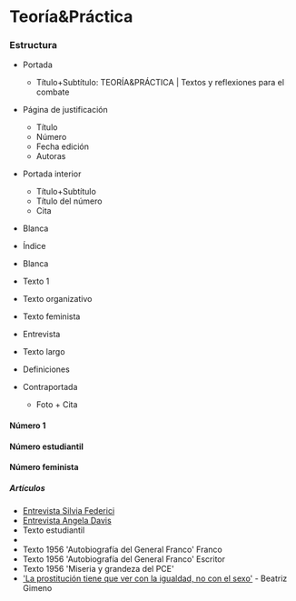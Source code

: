 # Teoría&Práctica

### Estructura
- Portada
  - Título+Subtítulo: TEORÍA&PRÁCTICA | Textos y reflexiones para el combate
- Página de justificación
  - Título
  - Número
  - Fecha edición
  - Autoras
- Portada interior
  - Título+Subtítulo
  - Título del número
  - Cita  
- Blanca 
- Índice
- Blanca
- Texto 1
- Texto organizativo
- Texto feminista
- Entrevista
- Texto largo
- Definiciones

- Contraportada
  - Foto + Cita

#### Número 1


#### Número estudiantil


#### Número feminista

##### Artículos
- [Entrevista Silvia Federici](http://www.eldiario.es/economia/engano-trabajo-asalariado-liberar-mujeres_0_262823964.html)
- [Entrevista Angela Davis](https://marxismocritico.com/2014/05/19/que-significa-ser-radical-en-el-siglo-xxi/)
- Texto estudiantil
- 
- Texto 1956 'Autobiografía del General Franco' Franco
- Texto 1956 'Autobiografía del General Franco' Escritor
- Texto 1956 'Miseria y grandeza del PCE'
- ['La prostitución tiene que ver con la igualdad, no con el sexo'](http://www.eldiario.es/zonacritica/prostitucion-ver-igualdad-sexo_6_235936431.html) - Beatriz Gimeno
